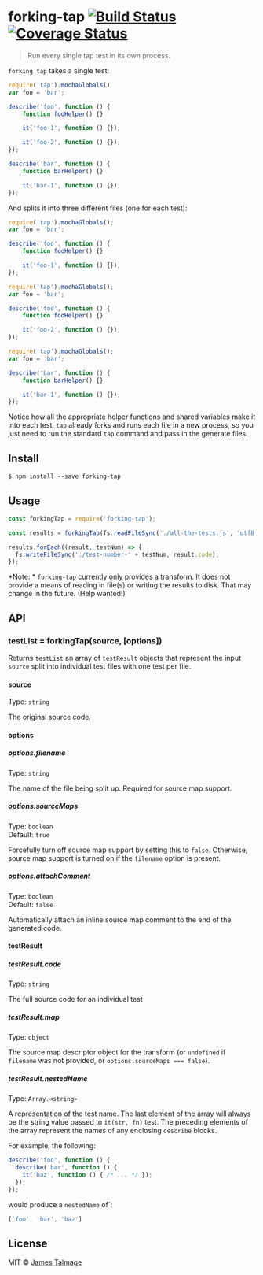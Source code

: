# forking-tap [![Build Status](https://travis-ci.org/jamestalmage/forking-tap.svg?branch=master)](https://travis-ci.org/jamestalmage/forking-tap) [![Coverage Status](https://coveralls.io/repos/jamestalmage/forking-tap/badge.svg?branch=master&service=github)](https://coveralls.io/github/jamestalmage/forking-tap?branch=master)

> Run every single tap test in its own process. 

`forking tap` takes a single test:

```js
require('tap').mochaGlobals()
var foo = 'bar';

describe('foo', function () {
	function fooHelper() {}

	it('foo-1', function () {});

	it('foo-2', function () {});
});

describe('bar', function () {
	function barHelper() {}

	it('bar-1', function () {});
});
```

And splits it into three different files (one for each test):

```js
require('tap').mochaGlobals();
var foo = 'bar';

describe('foo', function () {
	function fooHelper() {}

	it('foo-1', function () {});
});
```

```js
require('tap').mochaGlobals();
var foo = 'bar';

describe('foo', function () {
	function fooHelper() {}

	it('foo-2', function () {});
});
```

```js
require('tap').mochaGlobals();
var foo = 'bar';

describe('bar', function () {
	function barHelper() {}

	it('bar-1', function () {});
});
```

Notice how all the appropriate helper functions and shared variables make it into each test. `tap` already forks and runs each file in a new process, so you just need to run the standard `tap` command and pass in the generate files.

## Install

```
$ npm install --save forking-tap
```


## Usage

```js
const forkingTap = require('forking-tap');

const results = forkingTap(fs.readFileSync('./all-the-tests.js', 'utf8'));

results.forEach((result, testNum) => {
  fs.writeFileSync('./test-number-' + testNum, result.code);
});
```

*Note: * `forking-tap` currently only provides a transform. It does not provide a means of reading in file(s) or writing the results to disk. That may change in the future. (Help wanted!) 


## API

### testList = forkingTap(source, [options])

Returns `testList` an array of `testResult` objects that represent the input `source` split into individual test files with one test per file.

#### source

Type: `string`

The original source code.

#### options

##### options.filename

Type: `string`  

The name of the file being split up. Required for source map support.

##### options.sourceMaps

Type: `boolean`  
Default: `true`

Forcefully turn off source map support by setting this to `false`. Otherwise, source map support is turned on if the `filename` option is present.

##### options.attachComment

Type: `boolean`  
Default: `false`

Automatically attach an inline source map comment to the end of the generated code.

#### testResult

##### testResult.code

Type: `string`

The full source code for an individual test

##### testResult.map

Type: `object`

The source map descriptor object for the transform (or `undefined` if `filename` was not provided, or `options.sourceMaps === false`).

##### testResult.nestedName

Type: `Array.<string>`

A representation of the test name. The last element of the array will always be the string value passed to `it(str, fn)` test. The preceding elements of the array represent the names of any enclosing `describe` blocks.

For example, the following:

```js
describe('foo', function () {
  describe('bar', function () {
    it('baz', function () { /* ... */ });
  });
});
```

would produce a `nestedName` of`:

```js
['foo', 'bar', 'baz']
```

## License

MIT © [James Talmage](http://github.com/jamestalmage)
